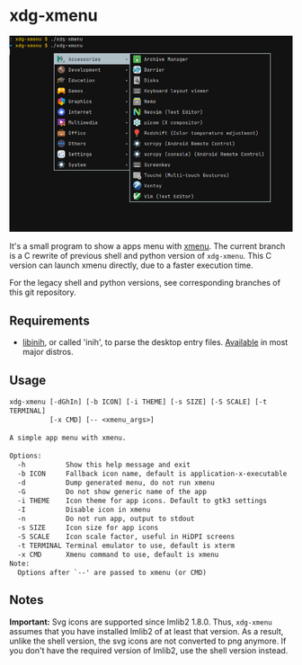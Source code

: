 # xdg-xmenu

![](./xdg-xmenu.png)

It's a small program to show a apps menu with [xmenu](https://github.com/phillbush/xmenu). The current branch is a C rewrite of previous shell and python version of `xdg-xmenu`. This C version can launch xmenu directly, due to a faster execution time.

For the legacy shell and python versions, see corresponding branches of this git repository.

## Requirements

- [libinih](https://github.com/benhoyt/inih), or called 'inih', to parse the desktop entry files.
  [Available](https://repology.org/project/inih/versions) in most major distros.

## Usage

```
xdg-xmenu [-dGhIn] [-b ICON] [-i THEME] [-s SIZE] [-S SCALE] [-t TERMINAL]
          [-x CMD] [-- <xmenu_args>]

A simple app menu with xmenu.

Options:
  -h          Show this help message and exit
  -b ICON     Fallback icon name, default is application-x-executable
  -d          Dump generated menu, do not run xmenu
  -G          Do not show generic name of the app
  -i THEME    Icon theme for app icons. Default to gtk3 settings
  -I          Disable icon in xmenu
  -n          Do not run app, output to stdout
  -s SIZE     Icon size for app icons
  -S SCALE    Icon scale factor, useful in HiDPI screens
  -t TERMINAL Terminal emulator to use, default is xterm
  -x CMD      Xmenu command to use, default is xmenu
Note:
  Options after `--' are passed to xmenu (or CMD)
```

## Notes

**Important:** Svg icons are supported since Imlib2 1.8.0. Thus, `xdg-xmenu` assumes that you have installed Imlib2 of at least that version. As a result, unlike the shell version, the svg icons are not converted to png anymore. If you don't have the required version of Imlib2, use the shell version instead.
